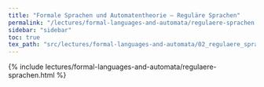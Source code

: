 ```yaml
---
title: "Formale Sprachen und Automatentheorie – Reguläre Sprachen"
permalink: "/lectures/formal-languages-and-automata/regulaere-sprachen.html"
sidebar: "sidebar"
toc: true
tex_path: "src/lectures/formal-languages-and-automata/02_regulaere_sprachen.tex"
---
```


{% include lectures/formal-languages-and-automata/regulaere-sprachen.html %}